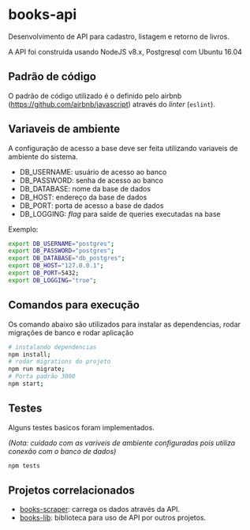 # books-api

Desenvolvimento de API para cadastro, listagem e retorno de livros.

A API foi construida usando NodeJS v8.x, Postgresql com Ubuntu 16.04

## Padrão de código
O padrão de código utilizado é o definido pelo airbnb (https://github.com/airbnb/javascript) através do _linter_ (`eslint`).

## Variaveis de ambiente
A configuração de acesso a base deve ser feita utilizando variaveis de ambiente do sistema.

- DB_USERNAME: usuário de acesso ao banco
- DB_PASSWORD: senha de acesso ao banco
- DB_DATABASE: nome da base de dados
- DB_HOST: endereço da base de dados
- DB_PORT: porta de acesso a base de dados
- DB_LOGGING: _flag_ para saide de queries executadas na base

Exemplo:
```bash
export DB_USERNAME="postgres";
export DB_PASSWORD="postgres";
export DB_DATABASE="db_postgres";
export DB_HOST="127.0.0.1";
export DB_PORT=5432;
export DB_LOGGING="true";
```

## Comandos para execução
Os comando abaixo são utilizados para instalar as dependencias, rodar migrações de banco e rodar aplicação
```bash
# instalando dependencias
npm install;
# rodar migrations do projeto
npm run migrate;
# Porta padrão 3000
npm start;
```

## Testes
Alguns testes basicos foram implementados.

_(Nota: cuidado com as variveis de ambiente configuradas pois utiliza conexão com o banco de dados)_
```bash
npm tests
```

## Projetos correlacionados
- [books-scraper](https://github.com/gutogm/books-scraper): carrega os dados através da API.
- [books-lib](https://github.com/gutogm/books-lib): biblioteca para uso de API por outros projetos.